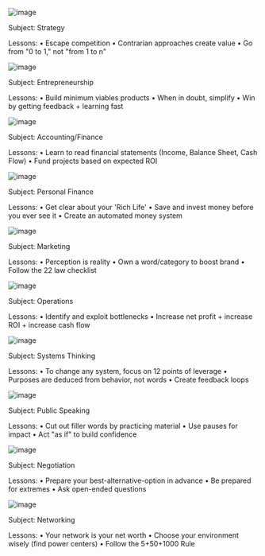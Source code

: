 ![image](https://user-images.githubusercontent.com/19508013/221007658-7857dfca-afd5-43f0-a342-00d25cac7135.png)

Subject: Strategy

Lessons: 
• Escape competition 
• Contrarian approaches create value
• Go from "0 to 1," not "from 1 to n"

![image](https://user-images.githubusercontent.com/19508013/221007478-872a074e-a0bb-4dd8-a3bf-49efb71b7bb7.png)

Subject: Entrepreneurship 

Lessons: 
• Build minimum viables products 
• When in doubt, simplify
• Win by getting feedback + learning fast

![image](https://user-images.githubusercontent.com/19508013/221007097-4d5e9733-6405-4e70-88d6-b6519eecaa7f.png)

Subject: Accounting/Finance

Lessons:
• Learn to read financial statements (Income, Balance Sheet, Cash Flow)
• Fund projects based on expected ROI

![image](https://user-images.githubusercontent.com/19508013/221010952-e4704836-09ee-4ca5-a865-1fc6c4ba1062.png)

Subject: Personal Finance

Lessons:
• Get clear about your 'Rich Life'
• Save and invest money before you ever see it
• Create an automated money system

![image](https://user-images.githubusercontent.com/19508013/221012096-91802b63-0e53-4247-bc82-829077732b87.png)

Subject: Marketing

Lessons:
• Perception is reality
• Own a word/category to boost brand
• Follow the 22 law checklist

![image](https://user-images.githubusercontent.com/19508013/221012328-172d7bb4-8609-4a98-85da-0cd8b3530d35.png)

Subject: Operations

Lessons:
• Identify and exploit bottlenecks
• Increase net profit + increase ROI + increase cash flow

![image](https://user-images.githubusercontent.com/19508013/221013536-cd849446-b525-4c6b-95f7-b7f0a189568e.png)

Subject: Systems Thinking

Lessons: 
• To change any system, focus on 12 points of leverage
• Purposes are deduced from behavior, not words
• Create feedback loops

![image](https://user-images.githubusercontent.com/19508013/221013928-6484927b-6d4b-4bae-8286-6d22755ca24d.png)

Subject: Public Speaking

Lessons:
• Cut out filler words by practicing material
• Use pauses for impact
• Act "as if" to build confidence

![image](https://user-images.githubusercontent.com/19508013/221014215-79699a67-feb1-4035-b6ba-c1845f570262.png)

Subject: Negotiation

Lessons:
• Prepare your best-alternative-option in advance
• Be prepared for extremes
• Ask open-ended questions

![image](https://user-images.githubusercontent.com/19508013/221016515-196a3118-c6e2-417f-af10-41fa1877d111.png)

Subject: Networking

Lessons:
• Your network is your net worth
• Choose your environment wisely (find power centers)
• Follow the 5+50+1000 Rule

